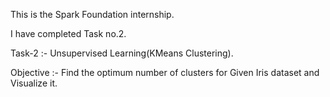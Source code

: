 This is the Spark Foundation internship.

I have completed Task no.2.

Task-2 :- Unsupervised Learning(KMeans Clustering).

Objective :- Find the optimum number of clusters for Given Iris dataset and Visualize it.
